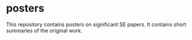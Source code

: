 # posters
This repository contains posters on significant SE papers. It contains short summaries of the original work.
